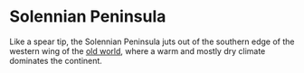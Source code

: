 # Solennian Peninsula
Like a spear tip, the Solennian Peninsula juts out of the southern edge of the western wing of the [old world](../world), where a warm and mostly dry climate dominates the continent. 